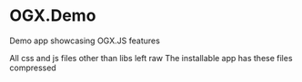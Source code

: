 # OGX.Demo
Demo app showcasing OGX.JS features

All css and js files other than libs left raw
The installable app has these files compressed